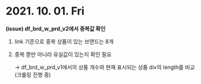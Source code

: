 # 2021. 10. 01. Fri

**(issue) df_brd_w_prd_v2에서 중복값 확인**

1. link 기준으로 중복 상품이 있는 브랜드는 8개

2. 중복 뿐만 아니라 유실값이 있는지 확인 필요

   -> df_brd_w_prd_v1에서의 상품 개수와 현재 표시되는 상품 div의 length를 비교 (크롤링 진행 중)

   
